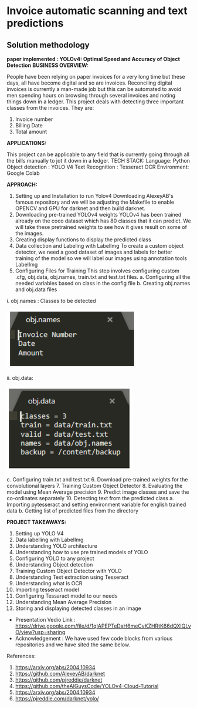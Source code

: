 # Invoice automatic scanning and text predictions
## Solution methodology
**paper implemented : YOLOv4: Optimal Speed and Accuracy of Object Detection**
**BUSINESS OVERVIEW:**

People have been relying on paper invoices for a very long time but these days, all 
have become digital and so are invoices. Reconciling digital invoices is currently a man-made 
job but this can be automated to avoid men spending hours on browsing through several 
invoices and noting things down in a ledger. This project deals with detecting three 
important classes from the invoices. They are:
1. Invoice number
2. Billing Date
3. Total amount

**APPLICATIONS:**

This project can be applicable to any field that is currently going through all the bills 
manually to jot it down in a ledger.
TECH STACK:
Language: Python
Object detection : YOLO V4
Text Recognition : Tesseract OCR
Environment: Google Colab

**APPROACH:**

1. Setting up and Installation to run Yolov4 Downloading AlexeyAB's famous repository and we will be adjusting the  Makefile to enable OPENCV and GPU for darknet and then build darknet.
2. Downloading pre-trained YOLOv4 weights YOLOv4 has been trained already on the coco dataset which has 80 classes  that it can predict. We will take these pretrained weights to see how it gives result  on some of the images.
3. Creating display functions to display the predicted class
4. Data collection and Labeling with LabelImg To create a custom object detector, we need a good dataset of images and 
labels for better training of the model so we will label our images using annotation 
tools LabelImg
5. Configuring Files for Training This step involves configuring custom .cfg, obj.data, obj.names, train.txt and 
test.txt files.
  a. Configuring all the needed variables based on class in the config file
  b. Creating obj.names and obj.data files
  
i. obj.names : Classes to be detected

![alt text](https://github.com/udaybhaskar717/GNR-638/blob/main/Screenshot%202022-11-24%20194250.png)

ii. obj.data:

![alt text](https://github.com/udaybhaskar717/GNR-638/blob/main/Screenshot%202022-11-24%20194634.png)

c. Configuring train.txt and test.txt
6. Download pre-trained weights for the convolutional layers
7. Training Custom Object Detector
8. Evaluating the model using Mean Average precision
9. Predict image classes and save the co-ordinates separately
10. Detecting text from the predicted class
a. Importing pytesseract and setting environment variable for english trained 
data
b. Getting list of predicted files from the directory

**PROJECT TAKEAWAYS:**

1. Setting up YOLO V4
2. Data labelling with LabelImg
3. Understanding YOLO architecture
4. Understanding how to use pre trained models of YOLO
5. Configuring YOLO to any project
6. Understanding Object detection 
7. Training Custom Object Detector with YOLO
8. Understanding Text extraction using Tesseract
9. Understanding what is OCR
10. Importing tesseract model
11. Configuring Tessaract model to our needs
12. Understanding Mean Average Precision
13. Storing and displaying detected classes in an image

* Presentation Vedio Link : https://drive.google.com/file/d/1qIAPEPTeDaH6meCvKZHRtK66dQXlQLvO/view?usp=sharing
* Acknowledgement : We have used few code blocks from various repositories and we have sited the same below.

References:
1. https://arxiv.org/abs/2004.10934
2. https://github.com/AlexeyAB/darknet
3. https://github.com/pjreddie/darknet
4. https://github.com/theAIGuysCode/YOLOv4-Cloud-Tutorial
5. https://arxiv.org/abs/2004.10934
6. https://pjreddie.com/darknet/yolo/

